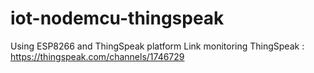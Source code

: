 # iot-nodemcu-thingspeak
Using ESP8266 and ThingSpeak platform
Link monitoring ThingSpeak : https://thingspeak.com/channels/1746729
